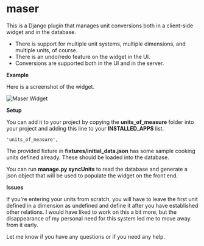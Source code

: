 maser
=====

This is a Django plugin that manages unit conversions both in a client-side widget and in the database.

* There is support for multiple unit systems, multiple dimensions, and multiple units, of course.
* There is an undo/redo feature on the widget in the UI.
* Conversions are supported both in the UI and in the server.

**Example**

Here is a screenshot of the widget.

![Maser Widget](/justinbangerter/maser/blob/master/maser-widget.png?raw=true)


**Setup**

You can add it to your project by copying the **units_of_measure** folder into your project and adding this line to your **INSTALLED_APPS** list.

    'units_of_measure',
    
The provided fixture in **fixtures/initial_data.json** has some sample cooking units defined already.  These should be loaded into the database.

You can run **manage.py syncUnits** to read the database and generate a json object that will be used to populate the widget on the front end.


**Issues**

If you're entering your units from scratch, you will have to leave the first unit defined in a dimension as undefined and define it after you have established other relations.  I would have liked to work on this a bit more, but the disappearance of my personal need for this system led me to move away from it early.

Let me know if you have any questions or if you need any help.